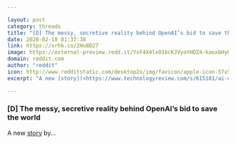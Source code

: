```yaml
---

layout: post
category: threads
title: "[D] The messy, secretive reality behind OpenAI’s bid to save the world"
date: 2020-02-18 01:37:38
link: https://vrhk.co/2Hu8D27
image: https://external-preview.redd.it/YxF4X4lxO1bcKJVyoYHDZ4-kaoxbHyKW8qHa6M1WCHc.jpg?width=1200&height=628.272251309&auto=webp&s=0864ea25a30a387a26a1cf37e9e8b2c9ea2936ab
domain: reddit.com
author: "reddit"
icon: http://www.redditstatic.com/desktop2x/img/favicon/apple-icon-57x57.png
excerpt: "A new [story](<https://www.technologyreview.com/s/615181/ai-openai-moonshot-elon-musk-sam-altman-greg-brockman-messy-secretive-reality/>) by..."

---
```


### [D] The messy, secretive reality behind OpenAI’s bid to save the world

A new [story](<https://www.technologyreview.com/s/615181/ai-openai-moonshot-elon-musk-sam-altman-greg-brockman-messy-secretive-reality/>) by...